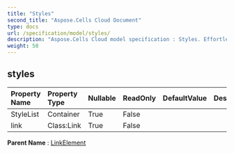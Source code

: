 ```yaml
---
title: "Styles"
second_title: "Aspose.Cells Cloud Document"
type: docs
url: /specification/model/styles/
description: "Aspose.Cells Cloud model specification : Styles. Effortlessly handle Excel and other spreadsheet documents with features like opening, generating, editing, splitting, merging, comparing, and converting."
weight: 50
---
```


## **styles**

 

| Property Name | Property Type | Nullable |  ReadOnly | DefaultValue | Description | 
| :- | :- | :- |:- |  :- | :- |
| StyleList | Container | True |  False |  |  |  
| link | Class:Link | True |  False |  |  |  

**Parent Name** : [LinkElement](linkelement)

